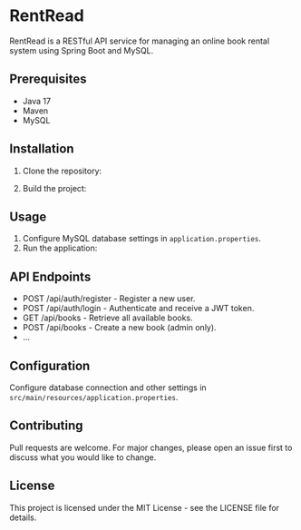 # RentRead

RentRead is a RESTful API service for managing an online book rental system using Spring Boot and MySQL.

## Prerequisites

- Java 17
- Maven
- MySQL

## Installation

1. Clone the repository:

2. Build the project:

## Usage

1. Configure MySQL database settings in `application.properties`.
2. Run the application:

## API Endpoints

- POST /api/auth/register - Register a new user.
- POST /api/auth/login - Authenticate and receive a JWT token.
- GET /api/books - Retrieve all available books.
- POST /api/books - Create a new book (admin only).
- ...

## Configuration

Configure database connection and other settings in `src/main/resources/application.properties`.

## Contributing

Pull requests are welcome. For major changes, please open an issue first to discuss what you would like to change.

## License

This project is licensed under the MIT License - see the LICENSE file for details.
